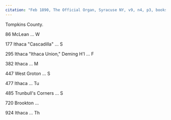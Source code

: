```yaml
---
citation: "Feb 1890, The Official Organ, Syracuse NY, v9, n4, p3, books.google.com."
---
```


Tompkins County. 

86 McLean ... W

177 Ithaca "Cascadilla" ... S

295 Ithaca "Ithaca Union," Deming H'l ... F

382 Ithaca ... M

447 West Groton ... S

477 Ithaca ... Tu
 
485 Trunbull's Corners ... S

720 Brookton ...

924 Ithaca ... Th



